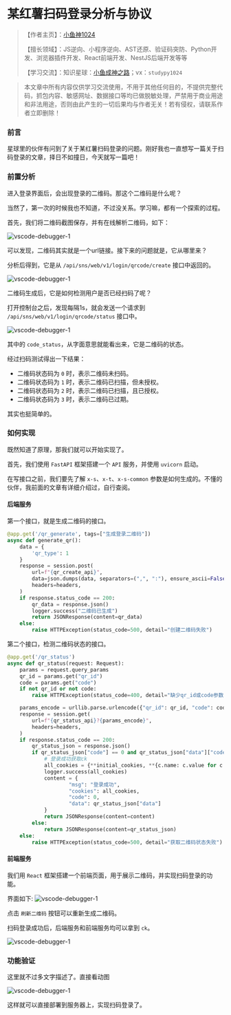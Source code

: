 # 某红薯扫码登录分析与协议

> 【作者主页】：[小鱼神1024](https://blog.csdn.net/studypy1024)
>
> 【擅长领域】：JS逆向、小程序逆向、AST还原、验证码突防、Python开发、浏览器插件开发、React前端开发、NestJS后端开发等等
>
> 【学习交流】：知识星球：[小鱼成神之路](https://t.zsxq.com/gkn0r)；vx：`studypy1024`


> 本文章中所有内容仅供学习交流使用，不用于其他任何目的，不提供完整代码，抓包内容、敏感网址、数据接口等均已做脱敏处理，严禁用于商业用途和非法用途，否则由此产生的一切后果均与作者无关！若有侵权，请联系作者立即删除！

### 前言

星球里的伙伴有问到了关于某红薯扫码登录的问题。刚好我也一直想写一篇关于扫码登录的文章，择日不如撞日，今天就写一篇吧！

### 前置分析

进入登录界面后，会出现登录的二维码。那这个二维码是什么呢？

当然了，第一次的时候我也不知道，不过没关系。学习嘛，都有一个探索的过程。

首先，我们将二维码截图保存，并有在线解析二维码，如下：

![vscode-debugger-1](/images/reverse/jsreverse/xhs-scan-login/1.png)

可以发现，二维码其实就是一个url链接。接下来的问题就是，它从哪里来？

分析后得到，它是从 `/api/sns/web/v1/login/qrcode/create` 接口中返回的。

![vscode-debugger-1](/images/reverse/jsreverse/xhs-scan-login/2.png)

二维码生成后，它是如何检测用户是否已经扫码了呢？

打开控制台之后，发现每隔1s，就会发送一个请求到 `/api/sns/web/v1/login/qrcode/status` 接口中。

![vscode-debugger-1](/images/reverse/jsreverse/xhs-scan-login/3.png)

其中的 `code_status`，从字面意思就能看出来，它是二维码的状态。

经过扫码测试得出一下结果：

- 二维码状态码为 `0` 时，表示二维码未扫码。
- 二维码状态码为 `1` 时，表示二维码已扫描，但未授权。
- 二维码状态码为 `2` 时，表示二维码已扫描，且已授权。
- 二维码状态码为 `3` 时，表示二维码已过期。

其实也挺简单的。

### 如何实现

既然知道了原理，那我们就可以开始实现了。

首先，我们使用 `FastAPI` 框架搭建一个 `API` 服务，并使用 `uvicorn` 启动。

在写接口之前，我们要先了解 `x-s`、`x-t`、`x-s-common` 参数是如何生成的。不懂的伙伴，我前面的文章有详细介绍过，自行查阅。

#### 后端服务

第一个接口，就是生成二维码的接口。

```python
@app.get('/qr_generate', tags=["生成登录二维码"])
async def generate_qr():
    data = {
        'qr_type': 1
    }
    response = session.post(
        url=f"{qr_create_api}",
        data=json.dumps(data, separators=(",", ":"), ensure_ascii=False).encode('utf-8'),
        headers=headers,
    )
    if response.status_code == 200:
        qr_data = response.json()
        logger.success("二维码已生成")
        return JSONResponse(content=qr_data)
    else:
        raise HTTPException(status_code=500, detail="创建二维码失败")
```

第二个接口，检测二维码状态的接口。


```python
@app.get('/qr_status')
async def qr_status(request: Request):
    params = request.query_params
    qr_id = params.get("qr_id")
    code = params.get("code")
    if not qr_id or not code:
        raise HTTPException(status_code=400, detail="缺少qr_id或code参数")

    params_encode = urllib.parse.urlencode({"qr_id": qr_id, "code": code })
    response = session.get(
        url=f"{qr_status_api}?{params_encode}",
        headers=headers,
    )
    if response.status_code == 200:
        qr_status_json = response.json()
        if qr_status_json["code"] == 0 and qr_status_json["data"]["code_status"] == 2:
            # 登录成功获取ck
            all_cookies = {**initial_cookies, **{c.name: c.value for c in response.cookies}}
            logger.success(all_cookies)
            content = {
                    "msg": "登录成功",
                    "cookies": all_cookies,
                    "code": 0,
                    "data": qr_status_json["data"]
            }
            return JSONResponse(content=content)
        else:
            return JSONResponse(content=qr_status_json)
    else:
        raise HTTPException(status_code=500, detail="获取二维码状态失败")
```

#### 前端服务

我们用 `React` 框架搭建一个前端页面，用于展示二维码，并实现扫码登录的功能。

界面如下:
![vscode-debugger-1](/images/reverse/jsreverse/xhs-scan-login/4.png)

点击 `刷新二维码` 按钮可以重新生成二维码。

扫码登录成功后，后端服务和前端服务均可以拿到 `ck`。

![vscode-debugger-1](/images/reverse/jsreverse/xhs-scan-login/6.png)


### 功能验证

这里就不过多文字描述了。直接看动图

![vscode-debugger-1](/images/reverse/jsreverse/xhs-scan-login/5.gif)

这样就可以直接部署到服务器上，实现扫码登录了。